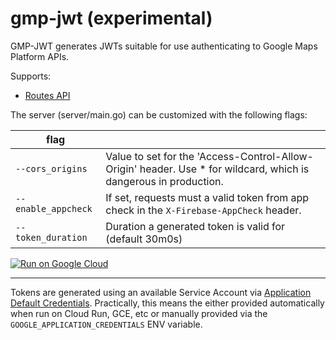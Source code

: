 # gmp-jwt (experimental)

GMP-JWT generates JWTs suitable for use authenticating to Google Maps Platform APIs.

Supports:

* [Routes API](https://developers.google.com/maps/documentation/routes)

The server (server/main.go) can be customized with the following flags:

|flag||
|------|-|
| `--cors_origins` | Value to set for the 'Access-Control-Allow-Origin' header.  Use * for wildcard, which is dangerous in production. |
| `--enable_appcheck`| If set, requests must a valid token from app check in the `X-Firebase-AppCheck` header. |
| `--token_duration` | Duration a generated token is valid for (default 30m0s) |

[![Run on Google Cloud](https://deploy.cloud.run/button.svg)](https://deploy.cloud.run)

------

Tokens are generated using an available Service Account via [Application Default Credentials](https://cloud.google.com/docs/authentication/provide-credentials-adc).
Practically, this means the either provided automatically when run on Cloud Run, GCE, etc
or manually provided via the `GOOGLE_APPLICATION_CREDENTIALS` ENV variable.